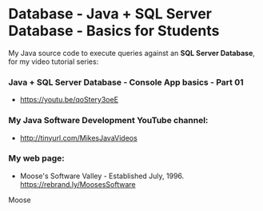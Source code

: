 # Database - Java + SQL Server Database - Basics for Students

My Java source code to execute queries against an
**SQL Server Database**, for my video tutorial series:

### Java + SQL Server Database - Console App basics - Part 01
* https://youtu.be/qoStery3oeE

### My Java Software Development YouTube channel:
* http://tinyurl.com/MikesJavaVideos

### My web page:
* Moose's Software Valley - Established July, 1996.
https://rebrand.ly/MoosesSoftware

Moose
